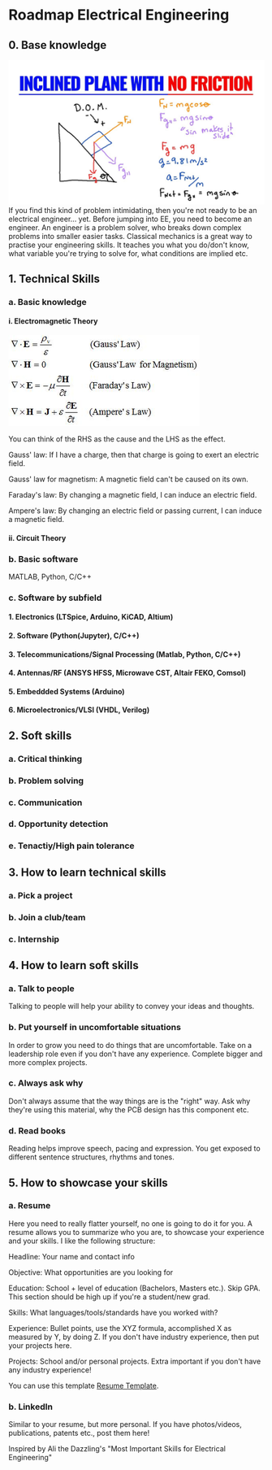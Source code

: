 # Roadmap Electrical Engineering

## 0. Base knowledge
<img src="maxresdefault.jpg" alt="Missing image" width="fit"/>
If you find this kind of problem intimidating, then you're not ready to be an electrical engineer... yet. Before jumping into EE, you need to become an engineer. An engineer is a problem solver, who breaks down complex problems into smaller easier tasks. Classical mechanics is a great way to practise your engineering skills. It teaches you what you do/don't know, what variable you're trying to solve for, what conditions are implied etc. 

## 1. Technical Skills

### a. Basic knowledge
#### i. Electromagnetic Theory
<img src="maxwellseq.jpg" alt="Missing image" width="fit"/>

You can think of the RHS as the cause and the LHS as the effect. 

Gauss' law: If I have a charge, then that charge is going to exert an electric field.

Gauss' law for magnetism: A magnetic field can't be caused on its own.

Faraday's law: By changing a magnetic field, I can induce an electric field.

Ampere's law: By changing an electric field or passing current, I can induce a magnetic field.

#### ii. Circuit Theory


### b. Basic software
MATLAB, Python, C/C++

### c. Software by subfield
#### 1. Electronics (LTSpice, Arduino, KiCAD, Altium)
#### 2. Software (Python(Jupyter), C/C++)
#### 3. Telecommunications/Signal Processing (Matlab, Python, C/C++)
#### 4. Antennas/RF (ANSYS HFSS, Microwave CST, Altair FEKO, Comsol)
#### 5. Embeddded Systems (Arduino)
#### 6. Microelectronics/VLSI (VHDL, Verilog)

## 2. Soft skills
### a. Critical thinking
### b. Problem solving
### c. Communication
### d. Opportunity detection
### e. Tenactiy/High pain tolerance


## 3. How to learn technical skills
### a. Pick a project
### b. Join a club/team
### c. Internship

## 4. How to learn soft skills
### a. Talk to people
Talking to people will help your ability to convey your ideas and thoughts.

### b. Put yourself in uncomfortable situations
In order to grow you need to do things that are uncomfortable. Take on a leadership role even if you don't have any experience. Complete bigger and more complex projects.

### c. Always ask why
Don't always assume that the way things are is the "right" way. Ask why they're using this material, why the PCB design has this component etc.

### d. Read books
Reading helps improve speech, pacing and expression. You get exposed to different sentence structures, rhythms and tones.  

## 5. How to showcase your skills
### a. Resume
Here you need to really flatter yourself, no one is going to do it for you. A resume allows you to summarize who you are, to showcase your experience and your skills. I like the following structure:

Headline: Your name and contact info

Objective: What opportunities are you looking for

Education: School + level of education (Bachelors, Masters etc.). Skip GPA. This section should be high up if you're a student/new grad.

Skills: What languages/tools/standards have you worked with?

Experience: Bullet points, use the XYZ formula, accomplished X as measured by Y, by doing Z. If you don't have industry experience, then put your projects here.

Projects: School and/or personal projects. Extra important if you don't have any industry experience!

You can use this template [Resume Template](https://github.com/nathanhiruy/Resume-Template).

### b. LinkedIn
Similar to your resume, but more personal. If you have photos/videos, publications, patents etc., post them here!

Inspired by Ali the Dazzling's "Most Important Skills for Electrical Engineering"
